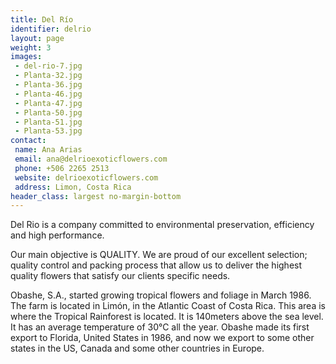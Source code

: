 ```yaml
---
title: Del Río
identifier: delrio
layout: page
weight: 3
images:
 - del-rio-7.jpg
 - Planta-32.jpg
 - Planta-36.jpg
 - Planta-46.jpg
 - Planta-47.jpg
 - Planta-50.jpg
 - Planta-51.jpg
 - Planta-53.jpg
contact:
 name: Ana Arias
 email: ana@delrioexoticflowers.com
 phone: +506 2265 2513
 website: delrioexoticflowers.com
 address: Limon, Costa Rica
header_class: largest no-margin-bottom
---
```

Del Rio is a company committed to environmental preservation, efficiency and high performance.

Our main objective is QUALITY. We are proud of our excellent selection; quality control and packing process that allow us to deliver the highest quality flowers that satisfy our clients specific needs.

Obashe, S.A., started growing tropical flowers and foliage in March 1986. The farm is located in Limón, in the Atlantic Coast of Costa Rica. This area is where the Tropical Rainforest is located. It is 140meters above the sea level. It has an average temperature of 30°C all the year. Obashe made its first export to Florida, United States in 1986, and now we export to some other states in the US, Canada and some other countries in Europe.
